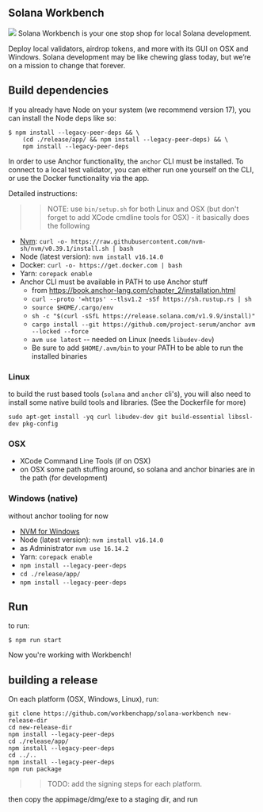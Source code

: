 ## Solana Workbench
![](https://user-images.githubusercontent.com/28492/167247189-af6778ba-e8ee-4676-a7f1-ec5b9792b8b7.png)
Solana Workbench is your one stop shop for local Solana development.

Deploy local validators, airdrop tokens, and more with its GUI on OSX and Windows.
Solana development may be like chewing glass today, but we’re on a mission to change
that forever.

## Build dependencies

If you already have Node on your system (we recommend version 17), you can
install the Node deps like so:

```
$ npm install --legacy-peer-deps && \
    (cd ./release/app/ && npm install --legacy-peer-deps) && \
    npm install --legacy-peer-deps
```

In order to use Anchor functionality, the `anchor` CLI must be
installed. To connect to a local test validator, you can either
run one yourself on the CLI, or use the Docker functionality via
the app.

Detailed instructions:

>> NOTE: use `bin/setup.sh` for both Linux and OSX (but don't forget to add XCode cmdline tools for OSX) - it basically does the following

- [Nvm](https://github.com/nvm-sh/nvm): `curl -o- https://raw.githubusercontent.com/nvm-sh/nvm/v0.39.1/install.sh | bash`
- Node (latest version): `nvm install v16.14.0`
- Docker: `curl -o- https://get.docker.com | bash`
- Yarn: `corepack enable`
- Anchor CLI must be available in PATH to use Anchor stuff
  - from https://book.anchor-lang.com/chapter_2/installation.html
  - `curl --proto '=https' --tlsv1.2 -sSf https://sh.rustup.rs | sh`
  - `source $HOME/.cargo/env`
  - `sh -c "$(curl -sSfL https://release.solana.com/v1.9.9/install)"`
  - `cargo install --git https://github.com/project-serum/anchor avm --locked --force`
  - `avm use latest` -- needed on Linux (needs `libudev-dev`)
  - Be sure to add `$HOME/.avm/bin` to your PATH to be able to run the installed binaries

### Linux

to build the rust based tools (`solana` and `anchor` cli's), you will also need to install some native build tools and libraries. (See the Dockerfile for more)

```
sudo apt-get install -yq curl libudev-dev git build-essential libssl-dev pkg-config
```

### OSX

- XCode Command Line Tools (if on OSX)
- on OSX some path stuffing around, so solana and anchor binaries are in the path (for development)

### Windows (native)

without anchor tooling for now

- [NVM for Windows](https://github.com/coreybutler/nvm-windows)
- Node (latest version): `nvm install v16.14.0`
- as Administrator `nvm use 16.14.2`
- Yarn: `corepack enable`
- `npm install --legacy-peer-deps`
- `cd ./release/app/`
- `npm install --legacy-peer-deps`


## Run

to run:

```
$ npm run start
```

Now you're working with Workbench!

## building a release

On each platform (OSX, Windows, Linux), run:

```
git clone https://github.com/workbenchapp/solana-workbench new-release-dir
cd new-release-dir
npm install --legacy-peer-deps
cd ./release/app/
npm install --legacy-peer-deps
cd ../..
npm install --legacy-peer-deps
npm run package
```

>> TODO: add the signing steps for each platform.

then copy the appimage/dmg/exe to a staging dir, and run

```

```